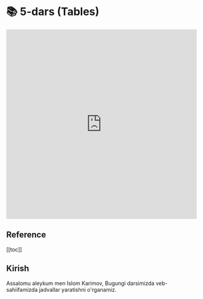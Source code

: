 # 📚 5-dars (Tables)

<iframe width="100%" height="500px" src="https://www.youtube.com/embed/xcGtfYUfDLo" title="YouTube video player" frameborder="0" allow="accelerometer; autoplay; clipboard-write; encrypted-media; gyroscope; picture-in-picture; web-share" allowfullscreen></iframe>

<h2>Reference</h2>

[[toc]]

## Kirish
Assalomu aleykum men Islom Karimov, Bugungi darsimizda veb-sahiifamizda jadvallar yaratishni o'rganamiz. 